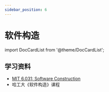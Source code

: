 ```yaml
---
sidebar_position: 6
---
```


# 软件构造

import DocCardList from '@theme/DocCardList';

<DocCardList />

## 学习资料

- [MIT 6.031: Software Construction](https://link.zhihu.com/?target=https%3A//web.mit.edu/6.031/www/sp22/)
- 哈工大《软件构造》课程

